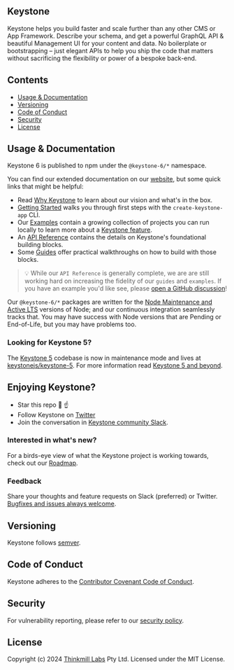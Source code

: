 ## Keystone

Keystone helps you build faster and scale further than any other CMS or App Framework. Describe your schema, and get a powerful GraphQL API & beautiful Management UI for your content and data.
No boilerplate or bootstrapping – just elegant APIs to help you ship the code that matters without sacrificing the flexibility or power of a bespoke back-end.


## Contents

- [Usage & Documentation](#usage--documentation)
- [Versioning](#versioning)
- [Code of Conduct](#code-of-conduct)
- [Security](#security)
- [License](#license)

## Usage & Documentation

Keystone 6 is published to npm under the `@keystone-6/*` namespace.

You can find our extended documentation on our [website](https://keystonejs.com/docs), but some quick links that might be helpful:

- Read [Why Keystone](https://keystonejs.com/why-keystone) to learn about our vision and what's in the box.
- [Getting Started](https://keystonejs.com/docs/getting-started) walks you through first steps with the `create-keystone-app` CLI.
- Our [Examples](./examples) contain a growing collection of projects you can run locally to learn more about a [Keystone feature](https://keystonejs.com/why-keystone#features).
- An [API Reference](https://keystonejs.com/docs/apis) contains the details on Keystone's foundational building blocks.
- Some [Guides](https://keystonejs.com/docs/guides/overview) offer practical walkthroughs on how to build with those blocks.

> 💡 While our `API Reference` is generally complete, we are are still working hard on increasing the fidelity of our `guides` and `examples`. If you have an example you'd like see, please [open a GitHub discussion](https://github.com/keystonejs/keystone/discussions/new)!

Our `@keystone-6/*` packages are written for the [Node Maintenance and Active LTS](https://github.com/nodejs/Release) versions of Node; and our continuous integration seamlessly tracks that.
You may have success with Node versions that are Pending or End-of-Life, but you may have problems too.

### Looking for Keystone 5?

The [Keystone 5](https://github.com/keystonejs/keystone-5) codebase is now in maintenance mode and lives at [keystonejs/keystone-5](https://github.com/keystonejs/keystone-5). For more information read [Keystone 5 and beyond](https://github.com/keystonejs/keystone-5/issues/21).

## Enjoying Keystone?

- Star this repo 🌟 ☝️
- Follow Keystone on [Twitter](https://twitter.com/KeystoneJS)
- Join the conversation in [Keystone community Slack](http://community.keystonejs.com/).

### Interested in what's new?

For a birds-eye view of what the Keystone project is working towards, check out our [Roadmap](https://keystonejs.com/updates/roadmap).

### Feedback

Share your thoughts and feature requests on Slack (preferred) or Twitter. [Bugfixes and issues always welcome](https://github.com/keystonejs/keystone/issues/new/choose).

## Versioning

Keystone follows [semver](https://semver.org/).

## Code of Conduct

Keystone adheres to the [Contributor Covenant Code of Conduct](/CODE-OF-CONDUCT.md).

## Security

For vulnerability reporting, please refer to our [security policy](/SECURITY.md).

## License



Copyright (c) 2024 [Thinkmill Labs](https://www.thinkmill.com.au/labs?utm_campaign=keystone-github) Pty Ltd. Licensed under the MIT License.
